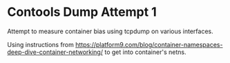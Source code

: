 # Contools Dump Attempt 1
Attempt to measure container bias using tcpdump on various interfaces.

Using instructions from https://platform9.com/blog/container-namespaces-deep-dive-container-networking/
to get into container's netns.
